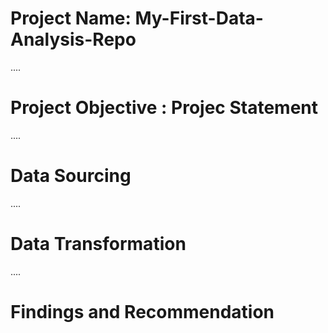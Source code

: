 # Project Name: My-First-Data-Analysis-Repo

....
# Project Objective : Projec Statement

....
# Data Sourcing


....
# Data Transformation


....
# Findings  and Recommendation
